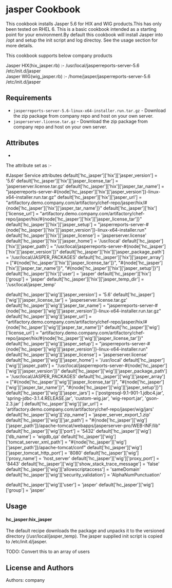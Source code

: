 jasper Cookbook
==================

This cookbook installs Jasper 5.6 for HIX and WIG products.This has only been tested on RHEL 6. This is a basic cookbook intended as a starting point for your environment.By default this cookbook will install Jasper  into /opt and setup the init script and log directoy. See the usage section for more details.

This cookbook supports below company products

Jasper HIX(hix_jasper.rb) :- /usr/local/jasperreports-server-5.6 /etc/init.d/jasper  
Jasper WIG(wig_jasper.rb) :- /home/jasper/jasperreports-server-5.6 /etc/init.d/jasper  


Requirements
------------
- `jasperreports-server-5.6-linux-x64-installer.run.tar.gz` - Download the zip package from company repo and host on your own server.
- `jasperserver.license.tar.gz` - Download the zip package from company repo and host on your own server.


Attributes
---------
-
The attribute set as :-

#Jasper Service attributes
default['hc_jasper']['hix']['jasper_version'] = '5.6'
default['hc_jasper']['hix']['jasper_license_tar'] = 'jasperserver.license.tar.gz'
default['hc_jasper']['hix']['jasper_tar_name'] = "jasperreports-server-#{node['hc_jasper']['hix']['jasper_version']}-linux-x64-installer.run.tar.gz"
default['hc_jasper']['hix']['jasper_url'] = "artifactory.demo.company.com/artifactory/chef-repo/jasper/hix/#{node['hc_jasper']['hix']['jasper_tar_name']}"
default['hc_jasper']['hix']['license_url'] = "artifactory.demo.company.com/artifactory/chef-repo/jasper/hix/#{node['hc_jasper']['hix']['jasper_license_tar']}"
default['hc_jasper']['hix']['jasper_setup'] = "jasperreports-server-#{node['hc_jasper']['hix']['jasper_version']}-linux-x64-installer.run"
default['hc_jasper']['hix']['jasper_license'] = 'jasperserver.license'
default['hc_jasper']['hix']['jasper_home'] = '/usr/local'
default['hc_jasper']['hix']['jasper_path'] = "/usr/local/jasperreports-server-#{node['hc_jasper']['hix']['jasper_version']}"
default['hc_jasper']['hix']['jasper_package_path'] = '/usr/local/JASPER_PACKAGES'
default['hc_jasper']['hix']['jasper_array'] = ["#{node['hc_jasper']['hix']['jasper_license_tar']}", "#{node['hc_jasper']['hix']['jasper_tar_name']}", "#{node['hc_jasper']['hix']['jasper_setup']}"]
default['hc_jasper']['hix']['user'] = 'jasper'
default['hc_jasper']['hix']['group'] = 'jasper'
default['hc_jasper']['hix']['jasper_temp_dir'] = '/usr/local/jasper_temp'

default['hc_jasper']['wig']['jasper_version'] = '5.6'
default['hc_jasper']['wig']['jasper_license_tar'] = 'jasperserver.license.tar.gz'
default['hc_jasper']['wig']['jasper_tar_name'] = "jasperreports-server-#{node['hc_jasper']['wig']['jasper_version']}-linux-x64-installer.run.tar.gz"
default['hc_jasper']['wig']['jasper_url'] = "artifactory.demo.company.com/artifactory/chef-repo/jasper/hix/#{node['hc_jasper']['wig']['jasper_tar_name']}"
default['hc_jasper']['wig']['license_url'] = "artifactory.demo.company.com/artifactory/chef-repo/jasper/hix/#{node['hc_jasper']['wig']['jasper_license_tar']}"
default['hc_jasper']['wig']['jasper_setup'] = "jasperreports-server-#{node['hc_jasper']['wig']['jasper_version']}-linux-x64-installer.run"
default['hc_jasper']['wig']['jasper_license'] = 'jasperserver.license'
default['hc_jasper']['wig']['jasper_home'] = '/usr/local'
default['hc_jasper']['wig']['jasper_path'] = "/usr/local/jasperreports-server-#{node['hc_jasper']['wig']['jasper_version']}"
default['hc_jasper']['wig']['jasper_package_path'] = '/usr/local/JASPER_PACKAGES'
default['hc_jasper']['wig']['jasper_array'] = ["#{node['hc_jasper']['wig']['jasper_license_tar']}", "#{node['hc_jasper']['wig']['jasper_tar_name']}", "#{node['hc_jasper']['wig']['jasper_setup']}"]
default['hc_jasper']['wig']['jasper_jars'] = ['postgresql-9.1-901-1.jdbc4.jar', 'spring-jdbc-3.1.4.RELEASE.jar', 'custom-wig.jar', 'wig-report.jar', 'gson-2.3.jar' ]
default['hc_jasper']['wig']['jar_url'] = 'artifactory.demo.company.com/artifactory/chef-repo/jasper/wig/jars'
default['hc_jasper']['wig']['zip_name'] = 'jasper_server_export_1.zip'
default['hc_jasper']['wig']['jar_path'] = "#{node['hc_jasper']['wig']['jasper_path']}/apache-tomcat/webapps/jasperserver-pro/WEB-INF/lib"
default['hc_jasper']['wig']['port'] = '5432'
default['hc_jasper']['wig']['db_name'] = 'wigdb_qa'
default['hc_jasper']['wig']['tomcat_server_xml_path'] = "#{node['hc_jasper']['wig']['jasper_path']}/apache-tomcat/conf"
default['hc_jasper']['wig']['jasper_tomcat_http_port'] = '8080'
default['hc_jasper']['wig']['proxy_name'] = 'host_server'
default['hc_jasper']['wig']['proxy_port'] = '8443'
default['hc_jasper']['wig']['show_stack_trace_message'] = 'false'
default['hc_jasper']['wig']['allowscriptaccess'] = 'sameDomain'
default['hc_jasper']['wig']['security_validation'] = 'AlphaNumPunctuation'

default['hc_jasper']['wig']['user'] = 'jasper'
default['hc_jasper']['wig']['group'] = 'jasper'



Usage
-----
#### hc_jasper:hix_jasper
The default recipe downloads the package and unpacks it to the versioned directory (/usr/local/jasper_temp).  The jasper supplied init script is copied to /etc/init.d/jasper.

TODO: Convert this to an array of users

License and Authors
-------------------
Authors: company


